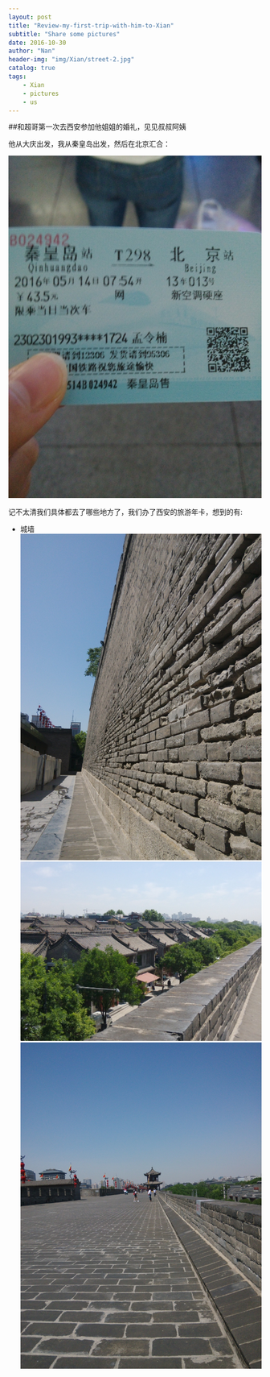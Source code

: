 ```yaml
---
layout: post
title: "Review-my-first-trip-with-him-to-Xian"
subtitle: "Share some pictures"
date: 2016-10-30
author: "Nan"
header-img: "img/Xian/street-2.jpg"
catalog: true
tags:
	- Xian
	- pictures
	- us
---
```


##和超哥第一次去西安参加他姐姐的婚礼，见见叔叔阿姨

他从大庆出发，我从秦皇岛出发，然后在北京汇合：

![ticket](img/Xian/ticket.jpg)

记不太清我们具体都去了哪些地方了，我们办了西安的旅游年卡，想到的有:

- 城墙
	![street1](img/Xian/street-1.jpg)
	![street2](img/Xian/street-2.jpg)
	![street3](img/Xian/street-3.jpg)


